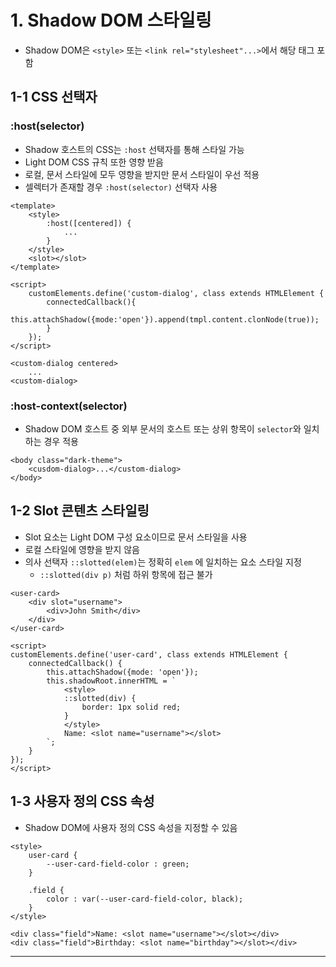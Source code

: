 # 1. Shadow DOM 스타일링

- Shadow DOM은 `<style>` 또는 `<link rel="stylesheet"...>`에서 해당 태그 포함

## 1-1 CSS 선택자

### :host(selector)

- Shadow 호스트의 CSS는 `:host` 선택자를 통해 스타일 가능
- Light DOM CSS 규칙 또한 영향 받음
- 로컬, 문서 스타일에 모두 영향을 받지만 문서 스타일이 우선 적용
- 셀렉터가 존재할 경우 `:host(selector)` 선택자 사용

```
<template>
    <style>
        :host([centered]) {
            ...
        }
    </style>
    <slot></slot>
</template>

<script>
	customElements.define('custom-dialog', class extends HTMLElement {
		connectedCallback(){
			this.attachShadow({mode:'open'}).append(tmpl.content.clonNode(true));
		}
	});
</script>

<custom-dialog centered>
	...
<custom-dialog>
```

### :host-context(selector)

- Shadow DOM 호스트 중 외부 문서의 호스트 또는 상위 항목이 `selector`와 일치하는 경우 적용

```
<body class="dark-theme">
	<cusdom-dialog>...</custom-dialog>
</body>
```

## 1-2 Slot 콘텐츠 스타일링

- Slot 요소는 Light DOM 구성 요소이므로 문서 스타일을 사용
- 로컬 스타일에 영향을 받지 않음
- 의사 선택자 `::slotted(elem)`는 정확히 `elem` 에 일치하는 요소 스타일 지정
  - `::slotted(div p)` 처럼 하위 항목에 접근 불가

```
<user-card>
    <div slot="username">
        <div>John Smith</div>
    </div>
</user-card>

<script>
customElements.define('user-card', class extends HTMLElement {
    connectedCallback() {
        this.attachShadow({mode: 'open'});
        this.shadowRoot.innerHTML = `
            <style>
            ::slotted(div) {
                border: 1px solid red;
            }
            </style>
            Name: <slot name="username"></slot>
        `;
    }
});
</script>
```

## 1-3 사용자 정의 CSS 속성

- Shadow DOM에 사용자 정의 CSS 속성을 지정할 수 있음

```
<style>
    user-card {
        --user-card-field-color : green;
    }

    .field {
        color : var(--user-card-field-color, black);
    }
</style>

<div class="field">Name: <slot name="username"></slot></div>
<div class="field">Birthday: <slot name="birthday"></slot></div>
```

---

